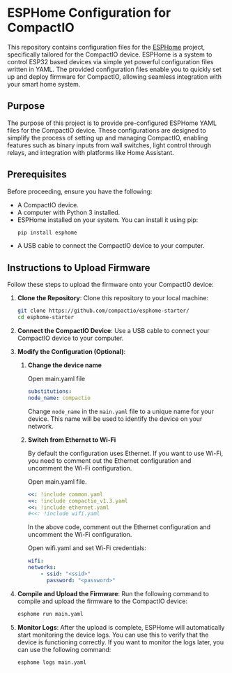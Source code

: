 # ESPHome Configuration for CompactIO

This repository contains configuration files for the [ESPHome](https://esphome.io/) project, specifically tailored for the CompactIO device. ESPHome is a system to control ESP32 based devices via simple yet powerful configuration files written in YAML. The provided configuration files enable you to quickly set up and deploy firmware for CompactIO, allowing seamless integration with your smart home system.

## Purpose

The purpose of this project is to provide pre-configured ESPHome YAML files for the CompactIO device. These configurations are designed to simplify the process of setting up and managing CompactIO, enabling features such as binary inputs from wall switches, light control through relays, and integration with platforms like Home Assistant.

## Prerequisites

Before proceeding, ensure you have the following:
- A CompactIO device.
- A computer with Python 3 installed.
- ESPHome installed on your system. You can install it using pip:
    ```bash
    pip install esphome
    ```
- A USB cable to connect the CompactIO device to your computer.

## Instructions to Upload Firmware

Follow these steps to upload the firmware onto your CompactIO device:

1. **Clone the Repository**:
   Clone this repository to your local machine:
    ```bash
    git clone https://github.com/compactio/esphome-starter/
    cd esphome-starter
    ```

2. **Connect the CompactIO Device**:
   Use a USB cable to connect your CompactIO device to your computer.

3. **Modify the Configuration (Optional)**:
    1. **Change the device name**

        Open main.yaml file

        ```yaml
        substitutions:
        node_name: compactio
        ```

        Change `node_name` in the `main.yaml` file to a unique name for your device. This name will be used to identify the device on your network.

    2. **Switch from Ethernet to Wi-Fi**

        By default the configuration uses Ethernet. If you want to use Wi-Fi, you need to comment out the Ethernet configuration and uncomment the Wi-Fi configuration.

        Open main.yaml file.
        ```yaml
        <<: !include common.yaml
        <<: !include compactio_v1.3.yaml
        <<: !include ethernet.yaml
        #<<: !include wifi.yaml
        ```
        In the above code, comment out the Ethernet configuration and uncomment the Wi-Fi configuration.

        Open wifi.yaml and set Wi-Fi credentials:
        ```yaml
        wifi:
        networks:
            - ssid: "<ssid>"
              password: "<password>"
        ```

4. **Compile and Upload the Firmware**:
   Run the following command to compile and upload the firmware to the CompactIO device:
    ```bash
    esphome run main.yaml
    ```

5. **Monitor Logs**:
   After the upload is complete, ESPHome will automatically start monitoring the device logs. You can use this to verify that the device is functioning correctly.
   If you want to monitor the logs later, you can use the following command:
    ```bash
    esphome logs main.yaml
    ```
